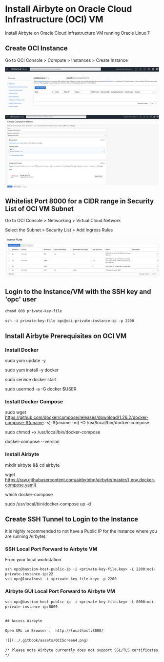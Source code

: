 # Install Airbyte on Oracle Cloud Infrastructure (OCI) VM

Install Airbyte on Oracle Cloud Infrastructure VM running Oracle Linux 7

## Create OCI Instance 
Go to OCI Console > Compute > Instances > Create Instance

![](../.gitbook/assets/OCIScreen1.png)

![](../.gitbook/assets/OCIScreen2.png)


## Whitelist Port 8000 for a CIDR range in Security List of OCI VM Subnet
Go to OCI Console > Networking > Virtual Cloud Network

Select the Subnet > Security List > Add Ingress Rules

![](../.gitbook/assets/OCIScreen3.png)


## Login to the Instance/VM with the SSH key and 'opc' user
```
chmod 600 private-key-file

ssh -i private-key-file opc@oci-private-instance-ip -p 2200
```

## Install Airbyte Prerequisites on OCI VM

### Install Docker

sudo yum update -y

sudo yum install -y docker

sudo service docker start

sudo usermod -a -G docker $USER


### Install Docker Compose

sudo wget https://github.com/docker/compose/releases/download/1.26.2/docker-compose-$(uname -s)-$(uname -m) -O /usr/local/bin/docker-compose

sudo chmod +x /usr/local/bin/docker-compose

docker-compose --version


### Install Airbyte

mkdir airbyte && cd airbyte

wget https://raw.githubusercontent.com/airbytehq/airbyte/master/{.env,docker-compose.yaml}

which docker-compose 

sudo /usr/local/bin/docker-compose up -d



## Create SSH Tunnel to Login to the Instance

it is highly recommended to not have a Public IP for the Instance where you are running Airbyte). 

### SSH Local Port Forward to Airbyte VM

From your local workstation

```
ssh opc@bastion-host-public-ip -i <private-key-file.key> -L 2200:oci-private-instance-ip:22
ssh opc@localhost -i <private-key-file.key> -p 2200
```

### Airbyte GUI Local Port Forward to Airbyte VM

```
ssh opc@bastion-host-public-ip -i <private-key-file.key> -L 8000:oci-private-instance-ip:8000
```
```

## Access Airbyte

Open URL in Browser :  http://localhost:8000/

![](../.gitbook/assets/OCIScreen4.png)

/* Please note Airbyte currently does not support SSL/TLS certificates */
